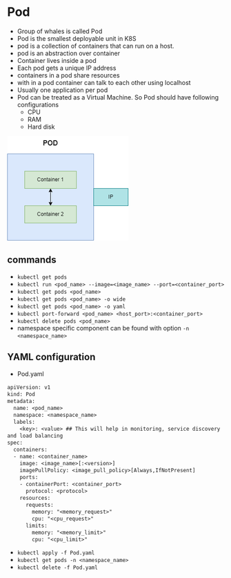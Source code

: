 # Pod

-   Group of whales is called Pod
-   Pod is the smallest deployable unit in K8S
-   pod is a collection of containers that can run on a host.
-   pod is an abstraction over container
-   Container lives inside a pod
-   Each pod gets a unique IP address
-   containers in a pod share resources
-   with in a pod container can talk to each other using localhost
-   Usually one application per pod
-   Pod can be treated as a Virtual Machine. So Pod should have following configurations 
    -   CPU
    -   RAM
    -   Hard disk

![POD](images/POD.drawio.png)

## commands
- ```kubectl get pods```
- ```kubectl run <pod_name> --image=<image_name> --port=<container_port>```
- ```kubectl get pods <pod_name>```
- ```kubectl get pods <pod_name> -o wide```
- ```kubectl get pods <pod_name> -o yaml```
- ```kubectl port-forward <pod_name> <host_port>:<container_port>```
- ```kubectl delete pods <pod_name>```
- namespace specific component can be found with option ```-n <namespace_name>```

## YAML configuration
-   Pod.yaml
```aidl
apiVersion: v1
kind: Pod
metadata:
  name: <pod_name>
  namespace: <namespace_name>
  labels:
    <key>: <value> ## This will help in monitoring, service discovery and load balancing
spec:
  containers:
  - name: <container_name>
    image: <image_name>[:<version>]
    imagePullPolicy: <image_pull_policy>[Always,IfNotPresent]
    ports:
    - containerPort: <container_port>
      protocol: <protocol>
    resources:
      requests:
        memory: "<memory_request>"
        cpu: "<cpu_request>"
      limits:
        memory: "<memory_limit>"
        cpu: "<cpu_limit>"
```

- ```kubectl apply -f Pod.yaml```
- ```kubectl get pods -n <namespace_name>```
- ```kubectl delete -f Pod.yaml```